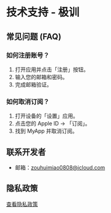 # 技术支持 - 极训

## 常见问题 (FAQ)

### 如何注册账号？
1. 打开应用并点击「注册」按钮。  
2. 输入您的邮箱和密码。  
3. 完成邮箱验证。

### 如何取消订阅？
1. 打开设备的「设置」应用。  
2. 点击您的 Apple ID → 「订阅」。  
3. 找到 MyApp 并取消订阅。

## 联系开发者
- 邮箱：zouhuimiao0808@icloud.com  

## 隐私政策
[查看隐私政策](#)
